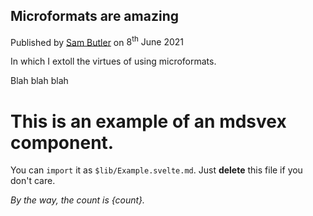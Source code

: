 <script>
    export let count = 21;
</script>

<article class="h-entry">
  <h1 class="p-name">Microformats are amazing</h1>
  <p>Published by <a class="p-author h-card" href="https://sambutler.tech">Sam Butler</a>
     on <time class="dt-published" datetime="2021-06-08 12:00:00">8<sup>th</sup> June 2021</time></p>
  
  <p class="p-summary">In which I extoll the virtues of using microformats.</p>
  
  <div class="e-content">
    <p>Blah blah blah</p>
  </div>
</article>

# This is an example of an mdsvex component.

You can `import` it as `$lib/Example.svelte.md`.
Just **delete** this file if you don't care.

*By the way, the count is {count}.*
